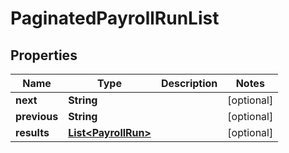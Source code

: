 

# PaginatedPayrollRunList


## Properties

Name | Type | Description | Notes
------------ | ------------- | ------------- | -------------
**next** | **String** |  |  [optional]
**previous** | **String** |  |  [optional]
**results** | [**List&lt;PayrollRun&gt;**](PayrollRun.md) |  |  [optional]



